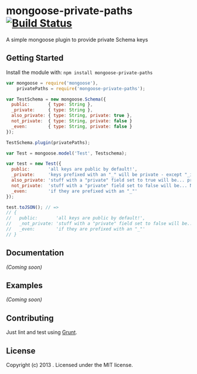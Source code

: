 # mongoose-private-paths [![Build Status](https://secure.travis-ci.org/yamadapc/mongoose-private-paths?branch=master)](http://travis-ci.org/yamadapc/mongoose-private-paths)

A simple mongoose plugin to provide private Schema keys

## Getting Started
Install the module with: `npm install mongoose-private-paths`

```javascript
var mongoose = require('mongoose'),
    privatePaths = require('mongoose-private-paths');

var TestSchema = new mongoose.Schema({
  public:       { type: String },
  _private:     { type: String },
  also_private: { type: String, private: true },
  not_private:  { type: String, private: false }
  _even:        { type: String, private: false }
});

TestSchema.plugin(privatePaths);

var Test = mongoose.model('Test', Testschema);

var test = new Test({
  public:       'all keys are public by default!',
  _private:     'keys prefixed with an "_" will be private - except "_id"',
  also_private: 'stuff with a "private" field set to true will be... private!',
  not_private:  'stuff with a "private" field set to false will be... NOT private!',
  _even:        'if they are prefixed with an "_"'
});

test.toJSON(); // =>
// {
//   public:       'all keys are public by default!',
//   _not_private: 'stuff with a "private" field set to false will be... NOT private!',
//   _even:        'if they are prefixed with an "_"'
// }
```

## Documentation
_(Coming soon)_

## Examples
_(Coming soon)_

## Contributing
Just lint and test using [Grunt](http://gruntjs.com/).

## License
Copyright (c) 2013 . Licensed under the MIT license.
